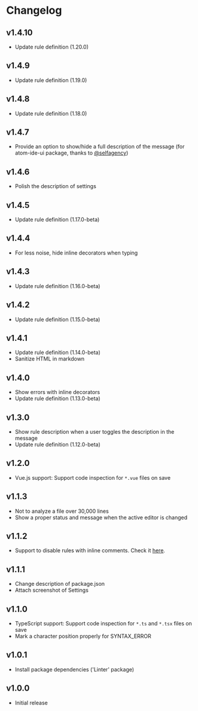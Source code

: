 # Changelog

## v1.4.10

* Update rule definition (1.20.0)

## v1.4.9

* Update rule definition (1.19.0)

## v1.4.8

* Update rule definition (1.18.0)

## v1.4.7

* Provide an option to show/hide a full description of the message (for atom-ide-ui package, thanks to [@selfagency](https://github.com/deepscan/atom-deepscan/issues/2))

## v1.4.6

* Polish the description of settings

## v1.4.5

* Update rule definition (1.17.0-beta)

## v1.4.4

* For less noise, hide inline decorators when typing

## v1.4.3

* Update rule definition (1.16.0-beta)

## v1.4.2

* Update rule definition (1.15.0-beta)

## v1.4.1

* Update rule definition (1.14.0-beta)
* Sanitize HTML in markdown

## v1.4.0

* Show errors with inline decorators
* Update rule definition (1.13.0-beta)

## v1.3.0

* Show rule description when a user toggles the description in the message
* Update rule definition (1.12.0-beta)

## v1.2.0

* Vue.js support: Support code inspection for `*.vue` files on save

## v1.1.3

* Not to analyze a file over 30,000 lines
* Show a proper status and message when the active editor is changed

## v1.1.2

* Support to disable rules with inline comments. Check it [here](https://deepscan.io/docs/get-started/disabling-rules/).

## v1.1.1

* Change description of package.json
* Attach screenshot of Settings

## v1.1.0

* TypeScript support: Support code inspection for `*.ts` and `*.tsx` files on save
* Mark a character position properly for SYNTAX_ERROR

## v1.0.1

* Install package dependencies ('Linter' package)

## v1.0.0

* Initial release
